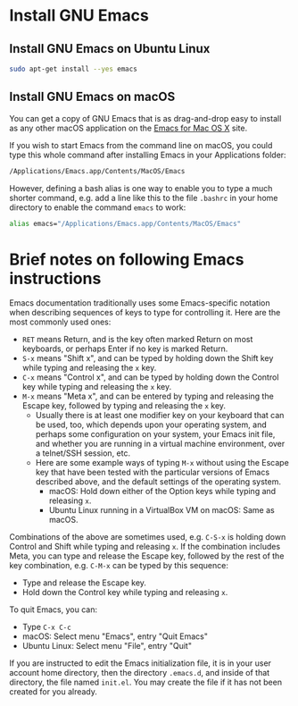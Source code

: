 # Install GNU Emacs


## Install GNU Emacs on Ubuntu Linux

```bash
sudo apt-get install --yes emacs
```


## Install GNU Emacs on macOS

You can get a copy of GNU Emacs that is as drag-and-drop easy to
install as any other macOS application on the [Emacs for Mac OS
X](https://emacsformacosx.com) site.

If you wish to start Emacs from the command line on macOS, you could
type this whole command after installing Emacs in your Applications
folder:

```bash
/Applications/Emacs.app/Contents/MacOS/Emacs
```

However, defining a bash alias is one way to enable you to type a much
shorter command, e.g. add a line like this to the file `.bashrc` in
your home directory to enable the command `emacs` to work:

```bash
alias emacs="/Applications/Emacs.app/Contents/MacOS/Emacs"
```


# Brief notes on following Emacs instructions

Emacs documentation traditionally uses some Emacs-specific notation
when describing sequences of keys to type for controlling it.  Here
are the most commonly used ones:

+ `RET` means Return, and is the key often marked Return on most
  keyboards, or perhaps Enter if no key is marked Return.
+ `S-x` means "Shift x", and can be typed by holding down the Shift
  key while typing and releasing the `x` key.
+ `C-x` means "Control x", and can be typed by holding down the
  Control key while typing and releasing the `x` key.
+ `M-x` means "Meta x", and can be entered by typing and releasing the
  Escape key, followed by typing and releasing the `x` key.
  + Usually there is at least one modifier key on your keyboard that
    can be used, too, which depends upon your operating system, and
    perhaps some configuration on your system, your Emacs init file,
    and whether you are running in a virtual machine environment, over
    a telnet/SSH session, etc.
  + Here are some example ways of typing `M-x` without using the
    Escape key that have been tested with the particular versions of
    Emacs described above, and the default settings of the operating
    system.
    + macOS: Hold down either of the Option keys while typing and
      releasing `x`.
    + Ubuntu Linux running in a VirtualBox VM on macOS: Same as macOS.

Combinations of the above are sometimes used, e.g. `C-S-x` is holding
down Control and Shift while typing and releasing `x`.  If the
combination includes Meta, you can type and release the Escape key,
followed by the rest of the key combination, e.g. `C-M-x` can be typed
by this sequence:

+ Type and release the Escape key.
+ Hold down the Control key while typing and releasing `x`.

To quit Emacs, you can:

+ Type `C-x C-c`
+ macOS: Select menu "Emacs", entry "Quit Emacs"
+ Ubuntu Linux: Select menu "File", entry "Quit"

If you are instructed to edit the Emacs initialization file, it is in
your user account home directory, then the directory `.emacs.d`, and
inside of that directory, the file named `init.el`.  You may create
the file if it has not been created for you already.

